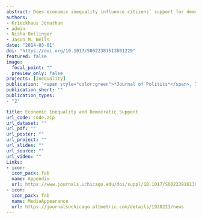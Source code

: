 ```yaml
---
abstract: Does economic inequality influence citizens’ support for democracy? Political economy theory suggests that in a country with high inequality the majority of the population will support democracy as a potential mechanism for redistribution. Much of the survey and area-studies literature, by contrast, suggests that inequality generates political disillusion and regime dissatisfaction. To clarify this disagreement we distinguish between prospective versus retrospective evaluations as well as between egocentric versus sociotropic evaluations. We test the resulting hypotheses in a multi-level analysis conducted in 40 democracies. We find that citizens are retrospective and sociotropic, meaning that higher levels of economic inequality reduce support for democracy amongst all social classes. We also find a small prospective egocentric effect, in that the reduction in democratic support in highly unequal countries is slightly less severe amongst the poor, suggesting they believe that democracy might increase future redistribution.
authors:
- Krieckhaus Jonathan
- admin
- Nisha Bellinger 
- Jason M. Wells
date: "2014-03-01"
doi: "https://doi.org/10.1017/S0022381613001229"
featured: false
image:
  focal_point: ""
  preview_only: false
projects: [Inequality]
publication: '<span style="color:green">*Journal of Politics*</span>, 76(1): 139--151'
publication_short: ""
publication_types:
- "2"

title: Economic Inequality and Democratic Support
url_code: code.zip
url_dataset: ""
url_pdf: ""
url_poster: ""
url_project: ""
url_slides: ""
url_source: ""
url_video: ""
Links:
- icon: 
  icon_pack: fab
  name: Appendix
  url: https://www.journals.uchicago.edu/doi/suppl/10.1017/S0022381613001229
- icon: 
  icon_pack: fab
  name: MediaAppearance
  url: https://journalsuchicago.altmetric.com/details/1928223/news
---
```


